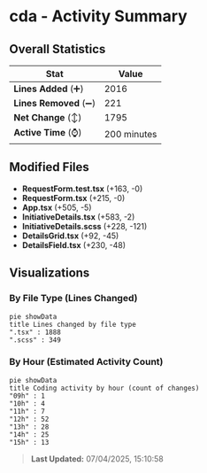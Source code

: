 # cda - Activity Summary 

## Overall Statistics

| Stat                   | Value                                                             |
| ---------------------- | ----------------------------------------------------------------- |
| **Lines Added** (➕)   | 2016                                          |
| **Lines Removed** (➖) | 221                                        |
| **Net Change** (↕)    | 1795                |
| **Active Time** (⌚)   | 200 minutes |


## Modified Files
- **RequestForm.test.tsx** (+163, -0)
- **RequestForm.tsx** (+215, -0)
- **App.tsx** (+505, -5)
- **InitiativeDetails.tsx** (+583, -2)
- **InitiativeDetails.scss** (+228, -121)
- **DetailsGrid.tsx** (+92, -45)
- **DetailsField.tsx** (+230, -48)

## Visualizations

### By File Type (Lines Changed)

```mermaid
pie showData
title Lines changed by file type
".tsx" : 1888
".scss" : 349
```

### By Hour (Estimated Activity Count)

```mermaid
pie showData
title Coding activity by hour (count of changes)
"09h" : 1
"10h" : 4
"11h" : 7
"12h" : 52
"13h" : 28
"14h" : 25
"15h" : 13
```


> **Last Updated:** 07/04/2025, 15:10:58